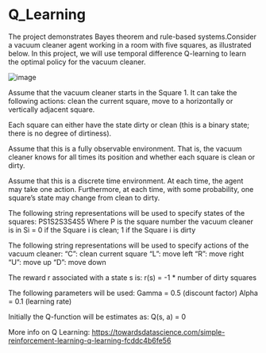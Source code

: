 # Q_Learning
The project demonstrates Bayes theorem and rule-based systems.Consider a vacuum cleaner agent working in a room with five squares, as illustrated below. In this project, we
will use temporal difference Q-learning to learn the optimal policy for the vacuum cleaner.

![image](https://user-images.githubusercontent.com/59786588/134397706-da1d53e9-e3b7-4455-be15-187ef68843ff.png)

Assume that the vacuum cleaner starts in the Square 1. It can take the following actions: clean the current square,
move to a horizontally or vertically adjacent square.

Each square can either have the state dirty or clean (this is a binary state; there is no degree of dirtiness).

Assume that this is a fully observable environment. That is, the vacuum cleaner knows for all times its position and
whether each square is clean or dirty.

Assume that this is a discrete time environment. At each time, the agent may take one action. Furthermore, at
each time, with some probability, one square’s state may change from clean to dirty.

The following string representations will be used to specify states of the squares:
PS1S2S3S4S5
Where P is the square number the vacuum cleaner is in
Si = 0 if the Square i is clean; 1 if the Square i is dirty

The following string representations will be used to specify actions of the vacuum cleaner:
“C”: clean current square
“L”: move left
“R”: move right
“U”: move up
“D”: move down

The reward r associated with a state s is:
r(s) = -1 * number of dirty squares

The following parameters will be used:
Gamma = 0.5 (discount factor)
Alpha = 0.1 (learning rate)

Initially the Q-function will be estimates as:
Q(s, a) = 0


More info on Q Learning: https://towardsdatascience.com/simple-reinforcement-learning-q-learning-fcddc4b6fe56 
